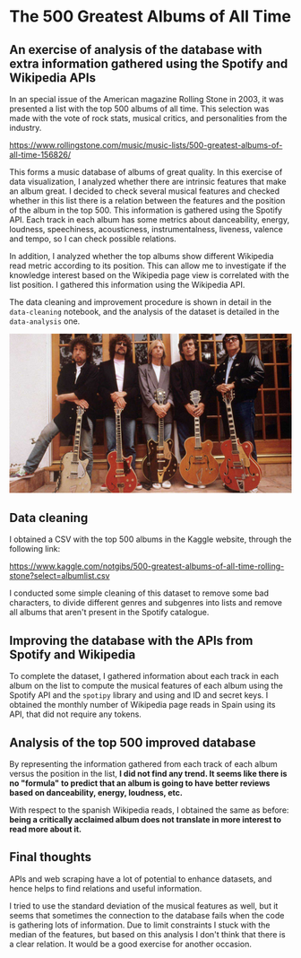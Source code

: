 # The 500 Greatest Albums of All Time 
## An exercise of analysis of the database with extra information gathered using the Spotify and Wikipedia APIs

In an special issue of the American magazine Rolling Stone in 2003, it was presented a list with the top 500 albums of all time. This selection was made with the vote of rock stats, musical critics, and personalities from the industry. 

https://www.rollingstone.com/music/music-lists/500-greatest-albums-of-all-time-156826/

This forms a music database of albums of great quality. In this exercise of data visualization, I analyzed whether there are intrinsic features that make an album great. I decided to check several musical features and checked whether in this list there is a relation between the features and the position of the album in the top 500. This information is gathered using the Spotify API. Each track in each album has some metrics about danceability, energy, loudness, speechiness, acousticness, instrumentalness, liveness, valence and tempo, so I can check possible relations. 

In addition, I analyzed whether the top albums show different Wikipedia read metric according to its position. This can allow me to investigate if the knowledge interest based on the Wikipedia page view is correlated with the list position. I gathered this information using the Wikipedia API. 

The data cleaning and improvement procedure is shown in detail in the `data-cleaning` notebook, and the analysis of the dataset is detailed in the `data-analysis` one.

![Travelling Willburys](images/tw.jpeg)

## Data cleaning 

I obtained a CSV with the top 500 albums in the Kaggle website, through the following link:

https://www.kaggle.com/notgibs/500-greatest-albums-of-all-time-rolling-stone?select=albumlist.csv

I conducted some simple cleaning of this dataset to remove some bad characters, to divide different genres and subgenres into lists and remove all albums that aren't present in the Spotify catalogue.

## Improving the database with the APIs from Spotify and Wikipedia

To complete the dataset, I gathered information about each track in each album on the list to compute the musical features of each album using the Spotify API and the `spotipy` library and using and ID and secret keys. I obtained the monthly number of Wikipedia page reads in Spain using its API, that did not require any tokens.

## Analysis of the top 500 improved database

By representing the information gathered from each track of each album versus the position in the list, **I did not find any trend. It seems like there is no "formula" to predict that an album is going to have better reviews based on danceability, energy, loudness, etc.**

With respect to the spanish Wikipedia reads, I obtained the same as before: **being a critically acclaimed album does not translate in more interest to read more about it.**

## Final thoughts

APIs and web scraping have a lot of potential to enhance datasets, and hence helps to find relations and useful information.

I tried to use the standard deviation of the musical features as well, but it seems that sometimes the connection to the database fails when the code is gathering lots of information. Due to limit constraints I stuck with the median of the features, but based on this analysis I don't think that there is a clear relation. It would be a good exercise for another occasion.

